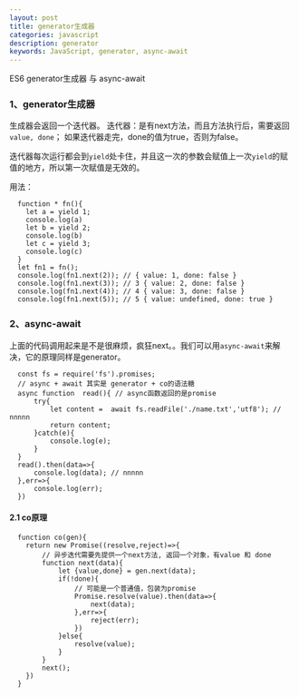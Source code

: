 ```yaml
---
layout: post
title: generator生成器
categories: javascript
description: generator
keywords: JavaScript, generator, async-await
---
```



ES6 generator生成器 与 async-await


### 1、generator生成器

生成器会返回一个迭代器。
迭代器：是有next方法，而且方法执行后，需要返回 `value, done`；
如果迭代器走完，done的值为true，否则为false。

迭代器每次运行都会到`yield`处卡住，并且这一次的参数会赋值上一次`yield`的赋值的地方，所以第一次赋值是无效的。

用法：

```
  function * fn(){
    let a = yield 1;
    console.log(a)
    let b = yield 2;
    console.log(b)
    let c = yield 3;
    console.log(c)
  } 
  let fn1 = fn();
  console.log(fn1.next(2)); // { value: 1, done: false } 
  console.log(fn1.next(3)); // 3 { value: 2, done: false }
  console.log(fn1.next(4)); // 4 { value: 3, done: false }
  console.log(fn1.next(5)); // 5 { value: undefined, done: true }
```

### 2、async-await

上面的代码调用起来是不是很麻烦，疯狂next。。我们可以用`async-await`来解决，它的原理同样是generator。

```
  const fs = require('fs').promises;
  // async + await 其实是 generator + co的语法糖
  async function  read(){ // async函数返回的是promise
      try{
          let content =  await fs.readFile('./name.txt','utf8'); // nnnnn
          return content;
      }catch(e){
          console.log(e);
      }
  }
  read().then(data=>{
      console.log(data); // nnnnn
  },err=>{
      console.log(err);
  })
```


#### 2.1 co原理

```
  function co(gen){
    return new Promise((resolve,reject)=>{
        // 异步迭代需要先提供一个next方法, 返回一个对象，有value 和 done
        function next(data){
            let {value,done} = gen.next(data);
            if(!done){
                // 可能是一个普通值，包装为promise
                Promise.resolve(value).then(data=>{
                    next(data);
                },err=>{
                    reject(err);
                })
            }else{
                resolve(value);
            }
        }
        next();
    })
  }
```


